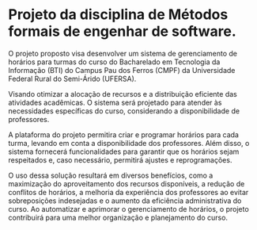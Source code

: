 # Projeto da disciplina de Métodos formais de engenhar de software.
O projeto proposto visa desenvolver um sistema de gerenciamento de horários para turmas do curso do Bacharelado em Tecnologia da Informação (BTI) do Campus Pau dos Ferros (CMPF) da Universidade Federal Rural do Semi-Árido (UFERSA). 

Visando otimizar a alocação de recursos e a distribuição eficiente das atividades acadêmicas. O sistema será projetado para atender às necessidades específicas do curso, considerando a disponibilidade de professores.

A plataforma do projeto permitira criar e programar horários para cada turma, levando em conta a disponibilidade dos professores. Além disso, o sistema fornecerá funcionalidades para garantir que os horários sejam respeitados e, caso necessário, permitirá ajustes e reprogramações.

O uso dessa solução resultará em diversos benefícios, como a maximização do aproveitamento dos recursos disponíveis, a redução de conflitos de horários, a melhoria da experiência dos professores ao evitar sobreposições indesejadas e o aumento da eficiência administrativa do curso. Ao automatizar e aprimorar o gerenciamento de horários, o projeto contribuirá para uma melhor organização e planejamento do curso.

